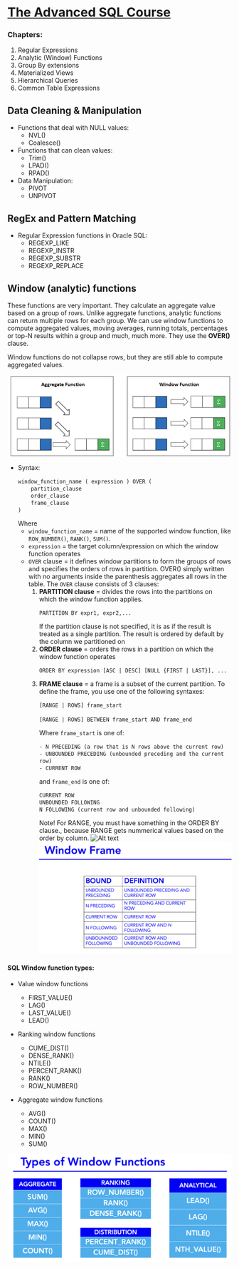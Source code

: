 # [The Advanced SQL Course](https://www.udemy.com/course/the-advanced-sql-course-2021)

### Chapters:
1. Regular Expressions 
2. Analytic (Window) Functions
3. Group By extensions
4. Materialized Views
5. Hierarchical Queries
6. Common Table Expressions

## Data Cleaning & Manipulation
* Functions that deal with NULL values:
    - NVL()
    - Coalesce()
* Functions that can clean values:
    - Trim()
    - LPAD()
    - RPAD()
* Data Manipulation:
    - PIVOT
    - UNPIVOT


## RegEx and Pattern Matching
* Regular Expression functions in Oracle SQL:
    - REGEXP_LIKE
    - REGEXP_INSTR
    - REGEXP_SUBSTR
    - REGEXP_REPLACE


## Window (analytic) functions
These functions are very important. They calculate an aggregate value based on a group of rows. Unlike aggregate functions, analytic functions can return multiple rows for each group. We can use window functions to compute aggregated values, moving averages, running totals, percentages or top-N results within a group and much, much more. They use the **OVER()** clause.

Window functions do not collapse rows, but they are still able to compute aggregated values.

![Alt text](image.png)

- Syntax:
    ```
    window_function_name ( expression ) OVER (
        partition_clause
        order_clause
        frame_clause
    )
    ```
    Where
    - ```window_function_name``` = name of the supported window function, like ```ROW_NUMBER()```, ```RANK()```, ```SUM()```.
    - ```expression``` = the target column/expression on which the window function operates
    - ```OVER``` clause = it defines window partitions to form the groups of rows and specifies the orders of rows in partition. 
    OVER() simply written with no arguments inside the parenthesis aggregates all rows in the table. 
    The ```OVER``` clause consists of 3 clauses:
        1. **PARTITION clause** = divides the rows into the partitions on which the window function applies.
            ```
            PARTITION BY expr1, expr2,...
            ```
            If the partition clause is not specified, it is as if the result is treated as a single partition.
            The result is ordered by default by the column we partitioned on
        2. **ORDER clause** = orders the rows in a partition on which the window function operates
            ```
            ORDER BY expression [ASC | DESC] [NULL {FIRST | LAST}], ...
            ```
        3. **FRAME clause** = a frame is a subset of the current partition. To define the frame, you use one of the following syntaxes:
            ```
            [RANGE | ROWS] frame_start

            [RANGE | ROWS] BETWEEN frame_start AND frame_end
            ```
            Where  ```frame_start``` is one of:
            ```
            - N PRECEDING (a row that is N rows above the current row)
            - UNBOUNDED PRECEDING (unbounded preceding and the current row)
            - CURRENT ROW
            ```
            and ```frame_end``` is one of:
            ```
            CURRENT ROW
            UNBOUNDED FOLLOWING 
            N FOLLOWING (current row and unbounded following)
            ```
            Note! For RANGE, you must have something in the ORDER BY clause., because RANGE gets nummerical values based on the order by column.
            ![Alt text](image-3.png)
            ![Alt text](image-2.png)

#### SQL Window function types:
- Value window functions
    - FIRST_VALUE()
    - LAG()
    - LAST_VALUE()
    - LEAD()

- Ranking window functions
    - CUME_DIST()
    - DENSE_RANK()
    - NTILE()
    - PERCENT_RANK()
    - RANK()
    - ROW_NUMBER()

- Aggregate window functions
    - AVG()
    - COUNT()
    - MAX()
    - MIN()
    - SUM()


![Alt text](image-4.png)